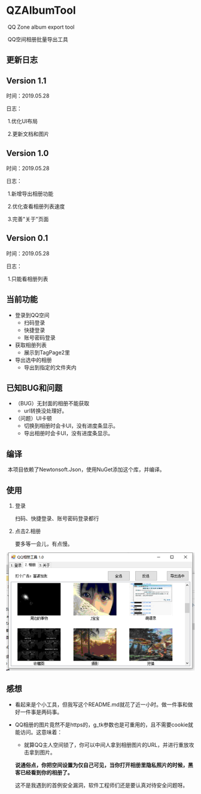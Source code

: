 # QZAlbumTool 

​	QQ Zone album export tool

​	QQ空间相册批量导出工具

## 更新日志


## Version 1.1

时间：2019.05.28

日志：

​	1.优化UI布局

​	2.更新文档和图片

## Version 1.0

时间：2019.05.28

日志：

​	1.新增导出相册功能

​	2.优化查看相册列表速度

​	3.完善"关于"页面

## Version 0.1

时间：2019.05.28

日志：

​	1.只能看相册列表

## 当前功能

- 登录到QQ空间
  - 扫码登录
  - 快捷登录
  - 账号密码登录
- 获取相册列表
  - 展示到TagPage2里
- 导出选中的相册
  - 导出到指定的文件夹内

## 已知BUG和问题

- （BUG）无封面的相册不能获取
  - url转换没处理好。
- （问题）UI卡顿
  - 切换到相册时会卡UI，没有进度条显示。
  - 导出相册时会卡UI，没有进度条显示。

## 编译

​	本项目依赖了Newtonsoft.Json，使用NuGet添加这个库，并编译。

## 使用

1. 登录

   扫码、快捷登录、账号密码登录都行

2. 点击2.相册

   要多等一会儿，有点慢。

   

![](QZAlbum.png)



## 感想

- 看起来是个小工具，但我写这个README.md就花了近一小时。做一件事和做好一件事是两码事。

- QQ相册的图片竟然不是https的，g_tk参数也是可重用的，且不需要cookie就能访问。这意味着：

  - 就算QQ主人空间锁了，你可以中间人拿到相册图片的URL，并进行重放攻击拿到图片。

  **说通俗点，你把空间设置为仅自己可见，当你打开相册里隐私照片的时候，黑客已经看到你的相册了。**

  这不是我遇到的首例安全漏洞，软件工程师们还是要认真对待安全问题呀。

  